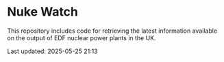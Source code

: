 # Nuke Watch

This repository includes code for retrieving the latest information available on the output of EDF nuclear power plants in the UK.

Last updated: 2025-05-25 21:13